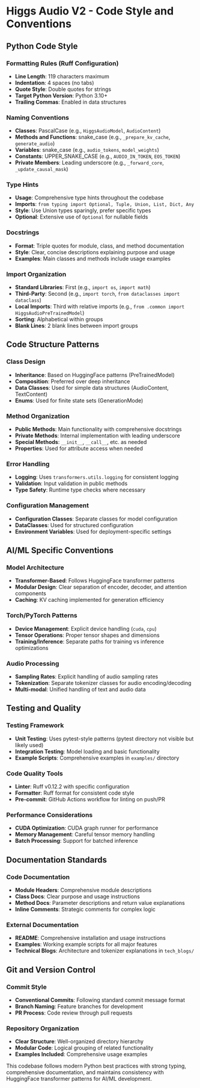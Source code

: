 # Higgs Audio V2 - Code Style and Conventions

## Python Code Style

### Formatting Rules (Ruff Configuration)
- **Line Length**: 119 characters maximum
- **Indentation**: 4 spaces (no tabs)
- **Quote Style**: Double quotes for strings
- **Target Python Version**: Python 3.10+
- **Trailing Commas**: Enabled in data structures

### Naming Conventions
- **Classes**: PascalCase (e.g., `HiggsAudioModel`, `AudioContent`)
- **Methods and Functions**: snake_case (e.g., `_prepare_kv_cache`, `generate_audio`)
- **Variables**: snake_case (e.g., `audio_tokens`, `model_weights`)
- **Constants**: UPPER_SNAKE_CASE (e.g., `AUDIO_IN_TOKEN`, `EOS_TOKEN`)
- **Private Members**: Leading underscore (e.g., `_forward_core`, `_update_causal_mask`)

### Type Hints
- **Usage**: Comprehensive type hints throughout the codebase
- **Imports**: `from typing import Optional, Tuple, Union, List, Dict, Any`
- **Style**: Use Union types sparingly, prefer specific types
- **Optional**: Extensive use of `Optional` for nullable fields

### Docstrings
- **Format**: Triple quotes for module, class, and method documentation
- **Style**: Clear, concise descriptions explaining purpose and usage
- **Examples**: Main classes and methods include usage examples

### Import Organization
- **Standard Libraries**: First (e.g., `import os`, `import math`)
- **Third-Party**: Second (e.g., `import torch`, `from dataclasses import dataclass`)
- **Local Imports**: Third with relative imports (e.g., `from .common import HiggsAudioPreTrainedModel`)
- **Sorting**: Alphabetical within groups
- **Blank Lines**: 2 blank lines between import groups

## Code Structure Patterns

### Class Design
- **Inheritance**: Based on HuggingFace patterns (PreTrainedModel)
- **Composition**: Preferred over deep inheritance
- **Data Classes**: Used for simple data structures (AudioContent, TextContent)
- **Enums**: Used for finite state sets (GenerationMode)

### Method Organization
- **Public Methods**: Main functionality with comprehensive docstrings
- **Private Methods**: Internal implementation with leading underscore
- **Special Methods**: `__init__`, `__call__`, etc. as needed
- **Properties**: Used for attribute access when needed

### Error Handling
- **Logging**: Uses `transformers.utils.logging` for consistent logging
- **Validation**: Input validation in public methods
- **Type Safety**: Runtime type checks where necessary

### Configuration Management
- **Configuration Classes**: Separate classes for model configuration
- **DataClasses**: Used for structured configuration
- **Environment Variables**: Used for deployment-specific settings

## AI/ML Specific Conventions

### Model Architecture
- **Transformer-Based**: Follows HuggingFace transformer patterns
- **Modular Design**: Clear separation of encoder, decoder, and attention components
- **Caching**: KV caching implemented for generation efficiency

### Torch/PyTorch Patterns
- **Device Management**: Explicit device handling (`cuda`, `cpu`)
- **Tensor Operations**: Proper tensor shapes and dimensions
- **Training/Inference**: Separate paths for training vs inference optimizations

### Audio Processing
- **Sampling Rates**: Explicit handling of audio sampling rates
- **Tokenization**: Separate tokenizer classes for audio encoding/decoding
- **Multi-modal**: Unified handling of text and audio data

## Testing and Quality

### Testing Framework
- **Unit Testing**: Uses pytest-style patterns (pytest directory not visible but likely used)
- **Integration Testing**: Model loading and basic functionality
- **Example Scripts**: Comprehensive examples in `examples/` directory

### Code Quality Tools
- **Linter**: Ruff v0.12.2 with specific configuration
- **Formatter**: Ruff format for consistent code style
- **Pre-commit**: GitHub Actions workflow for linting on push/PR

### Performance Considerations
- **CUDA Optimization**: CUDA graph runner for performance
- **Memory Management**: Careful tensor memory handling
- **Batch Processing**: Support for batched inference

## Documentation Standards

### Code Documentation
- **Module Headers**: Comprehensive module descriptions
- **Class Docs**: Clear purpose and usage instructions
- **Method Docs**: Parameter descriptions and return value explanations
- **Inline Comments**: Strategic comments for complex logic

### External Documentation
- **README**: Comprehensive installation and usage instructions
- **Examples**: Working example scripts for all major features
- **Technical Blogs**: Architecture and tokenizer explanations in `tech_blogs/`

## Git and Version Control

### Commit Style
- **Conventional Commits**: Following standard commit message format
- **Branch Naming**: Feature branches for development
- **PR Process**: Code review through pull requests

### Repository Organization
- **Clear Structure**: Well-organized directory hierarchy
- **Modular Code**: Logical grouping of related functionality
- **Examples Included**: Comprehensive usage examples

This codebase follows modern Python best practices with strong typing, comprehensive documentation, and maintains consistency with HuggingFace transformer patterns for AI/ML development.